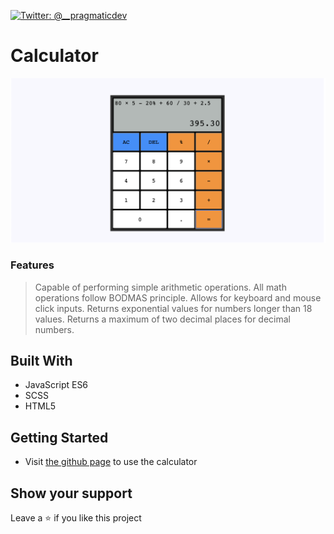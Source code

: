 [![Twitter: @__pragmaticdev](https://img.shields.io/static/v1?label=&message=Twitter&color=1da1f2)](https://twitter.com/__pragmaticdev)
# Calculator
![screenshot](./screenshot.png)
### Features

> Capable of performing simple arithmetic operations.
> All math operations follow BODMAS principle.
> Allows for keyboard and mouse click inputs.
> Returns exponential values for numbers longer than 18 values.
> Returns a maximum of two decimal places for decimal numbers.
## Built With

- JavaScript ES6
- SCSS
- HTML5
## Getting Started 

- Visit [the github page](https://george-swift.github.io/calculator/) to use the calculator
## Show your support

Leave a ⭐️ if you like this project